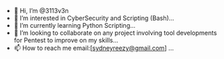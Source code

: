 - 👋 Hi, I’m @3113v3n
- 👀 I’m interested in CyberSecurity and Scripting (Bash)...
- 🌱 I’m currently learning Python Scripting...
- 💞️ I’m looking to collaborate on any project involving tool developments for Pentest to improve on my skills...
- 📫 How to reach me email:[sydneyreezy@gmail.com] ...

<!---
3113v3n/3113v3n is a ✨ special ✨ repository because its `README.md` (this file) appears on your GitHub profile.
You can click the Preview link to take a look at your changes.
--->
